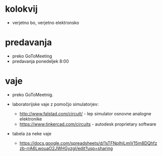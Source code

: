 # kolokvij

- verjetno bo, verjetno elektronsko

# predavanja 
- preko GoToMeeting
- predavanja ponedeljek 8:00

# vaje
- preko GoToMeetnig. 
- laboratorijske vaje z pomočjo simulatorjev:
	- http://www.falstad.com/circuit/ - lep simulator osnovne analogne elektronike
	- https://www.tinkercad.com/circuits - autodesk proprietary software

- tabela za neke vaje
	- https://docs.google.com/spreadsheets/d/1sTFNplhjLmjV15m8DQhfzzb-rrA6LwouaO2JWHGyzgI/edit?usp=sharing

